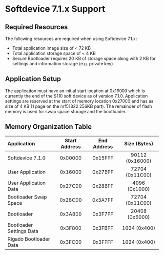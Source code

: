Softdevice 7.1.x Support
=========================

Required Resources
------------------

The following resources are required when using Softdevice 7.1.x:
* Total application image size of < 72 KB
* Total application storage space of < 4 KB
* Secure Bootloader requires 20 KB of storage space along with 2 KB for settings and information
storage (e.g. private key)

Application Setup
-----------------

The application must have an initial start location at 0x16000 which is currently the end of the
S110 soft device as of version 7.1.0.  Application settings are reserved at the start of memory
location 0x27000 and has as size of 4 KB (1 page on the nrf51822 256KB part).  The remainder of
flash memory is used for swap space storage and the bootloader.

Memory Organization Table
-------------------------

| Application | Start Address | End Address | Size (Bytes) |
| :---------- | :-----------: | :---------: | :----------: |
| Softdevice 7.1.0 | 0x00000  | 0x15FFF | 90112 (0x16000) |
| User Application | 0x16000  | 0x27BFF | 72704 (0x11C00) |
| User Application Data | 0x27C00 | 0x28BFF | 4096 (0x1000) |
| Bootloader Swap Space | 0x28C00 | 0x3A7FF | 72704 (0x11C00) |
| Bootloader | 0x3A800 | 0x3F7FF | 20408 (0x5000) |
| Bootloader Settings Data | 0x3F800 | 0x3FBFF | 1024 (0x400) |
| Rigado Bootloader Data | 0x3FC00 | 0x3FFFF | 1024 (0x400) |
